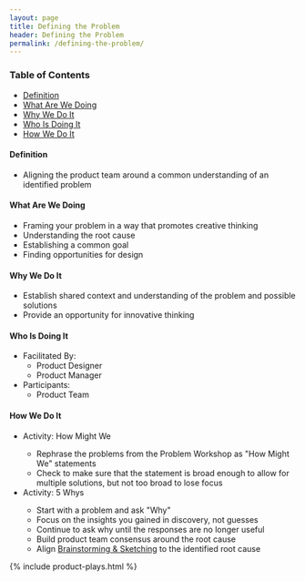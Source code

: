 ```yaml
---
layout: page
title: Defining the Problem
header: Defining the Problem
permalink: /defining-the-problem/
---
```

<div class="row">
    <div class="col-md-3">
        <div class="toc">
            <h3>Table of Contents</h3>
                <ul>
                    <li>
                        <a href="#Definition">
                            Definition
                        </a>
                    </li>
                    <li>
                        <a href="#What">
                            What Are We Doing
                        </a>
                    </li>
                    <li>
                        <a href="#Why">
                            Why We Do It
                        </a>
                    </li>
                    <li>
                        <a href="#Who">
                            Who Is Doing It
                        </a>
                    </li>
                    <li>
                        <a href="#How">
                            How We Do It
                        </a>
                    </li>
                   </ul>
        </div>
    </div>
    <div class="col-md-6">
        <h4 class="Definition" id="Definition">
            Definition
        </h4>
		<ul>
			<li>Aligning the product team around a common understanding of an identified problem</li>
		</ul>
        <h4 class="What" id="What">
            What Are We Doing
        </h4>
	<ul>
        <li>Framing your problem in a way that promotes creative thinking</li>
        <li>Understanding the root cause</li>
        <li>Establishing a common goal</li>
        <li>Finding opportunities for design</li>
	</ul>
        <h4 class="Why" id="Why">
            Why We Do It
        </h4>
            <ul>
                <li>Establish shared context and understanding of the problem and possible solutions</li>
                <li>Provide an opportunity for innovative thinking</li>
	        </ul>
        <h4 class="Who" id="Who">
            Who Is Doing It
        </h4>
            <ul>
                <li>Facilitated By:
    	            <ul>
        	            <li>Product Designer</li>
                      <li>Product Manager</li>
    	            </ul>
                 </li>
                <li>Participants:
    	            <ul>
                      <li>Product Team</li>
                  </ul>    
                </li>
            </ul>
        <h4 class="How" id="How">
            How We Do It
        </h4>
            <ul>
                <li>Activity: How Might We</li>
                  <ul>
                    <li>Rephrase the problems from the Problem Workshop as "How Might We" statements</li>
                    <li>Check to make sure that the statement is broad enough to allow for multiple solutions, but not too broad to lose focus</li>
                  </ul>
                </li>
                <li>Activity: 5 Whys</li>
                  <ul>
                    <li>Start with a problem and ask "Why"</li>
                    <li>Focus on the insights you gained in discovery, not guesses</li>
                    <li>Continue to ask why until the responses are no longer useful</li>
                    <li>Build product team consensus around the root cause</li>
                    <li>Align <a href="{{ site.baseurl }}/solutioning-sketching">Brainstorming &amp; Sketching</a> to the identified root cause</li>
                  </ul>
                </li>
           </ul>
    </div>
    <div class="col-md-3">
        {% include product-plays.html %}
    </div>
</div>
